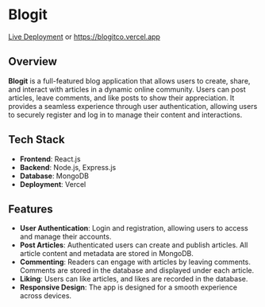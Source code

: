 # Blogit

[Live Deployment](https://blogitco.vercel.app) or https://blogitco.vercel.app

## Overview

**Blogit** is a full-featured blog application that allows users to create, share, and interact with articles in a dynamic online community. Users can post articles, leave comments, and like posts to show their appreciation. It provides a seamless experience through user authentication, allowing users to securely register and log in to manage their content and interactions. 

## Tech Stack

- **Frontend**: React.js
- **Backend**: Node.js, Express.js
- **Database**: MongoDB
- **Deployment**: Vercel

## Features

- **User Authentication**: Login and registration, allowing users to access and manage their accounts.
- **Post Articles**: Authenticated users can create and publish articles. All article content and metadata are stored in MongoDB.
- **Commenting**: Readers can engage with articles by leaving comments. Comments are stored in the database and displayed under each article.
- **Liking**: Users can like articles, and likes are recorded in the database.
- **Responsive Design**: The app is designed for a smooth experience across devices.

